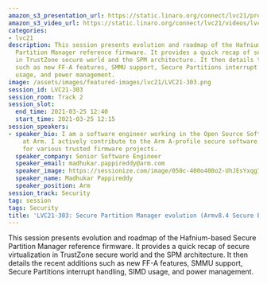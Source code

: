 ```yaml
---
amazon_s3_presentation_url: https://static.linaro.org/connect/lvc21/presentations/lvc21-303.pdf
amazon_s3_video_url: https://static.linaro.org/connect/lvc21/videos/lvc21-303.mp4
categories:
- lvc21
description: This session presents evolution and roadmap of the Hafnium-based Secure
  Partition Manager reference firmware. It provides a quick recap of secure virtualization
  in TrustZone secure world and the SPM architecture. It then details the recent additions
  such as new FF-A features, SMMU support, Secure Partitions interrupt handling, SIMD
  usage, and power management.
image: /assets/images/featured-images/lvc21/LVC21-303.png
session_id: LVC21-303
session_room: Track 2
session_slot:
  end_time: 2021-03-25 12:40
  start_time: 2021-03-25 12:15
session_speakers:
- speaker_bio: I am a software engineer working in the Open Source Software group
    at Arm. I actively contribute to the Arm A-profile secure software development
    for various trusted firmware projects.
  speaker_company: Senior Software Engineer
  speaker_email: madhukar.pappireddy@arm.com
  speaker_image: https://sessionize.com/image/050c-400o400o2-UhJEsYxqg7i4ZBPAE6jVrv.JPG
  speaker_name: Madhukar Pappireddy
  speaker_position: Arm
session_track: Security
tag: session
tags: Security
title: 'LVC21-303: Secure Partition Manager evolution (Armv8.4 Secure EL2)'
---
```


This session presents evolution and roadmap of the Hafnium-based Secure Partition Manager reference firmware. It provides a quick recap of secure virtualization in TrustZone secure world and the SPM architecture. It then details the recent additions such as new FF-A features, SMMU support, Secure Partitions interrupt handling, SIMD usage, and power management.